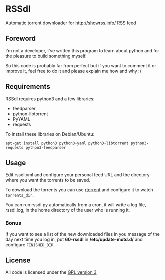 # RSSdl
Automatic torrent downloader for http://showrss.info/ RSS feed

## Foreword
I'm not a developer, I've written this program to learn about python and for the pleasure to build something myself.

So this code is probably far from perfect but if you want to comment it or improve it, feel free to do it and please explain me how and why :)

## Requirements
RSSdl requires python3 and a few libraries:
* feedparser
* python-libtorrent
* PyYAML
* requests

To install these libraries on Debian/Ubuntu:
```
apt-get install python3 python3-yaml python3-libtorrent python3-requests python3-feedparser
```

## Usage
Edit rssdl.yml and configure your personal feed URL and the directory where you want the torrents to be saved.

To download the torrents you can use [rtorrent](https://github.com/rakshasa/rtorrent) and configure it to watch `torrents_dir`.

You can run rssdl.py automatically from a cron, it will write a log file, rssdl.log, in the home directory of the user who is running it.

### Bonus
If you want to see a list of the new downloaded files in you message of the day next time you log in, put **60-rssdl** in **/etc/update-motd.d/** and configure `FINISHED_DIR`.

## License
All code is licensed under the [GPL version 3](http://www.gnu.org/licenses/gpl.html)
